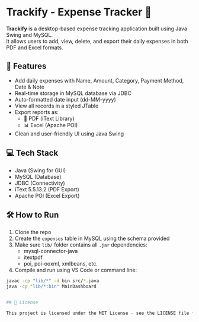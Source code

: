 # Trackify - Expense Tracker 💸

**Trackify** is a desktop-based expense tracking application built using Java Swing and MySQL.  
It allows users to add, view, delete, and export their daily expenses in both PDF and Excel formats.

## 🔧 Features

- Add daily expenses with Name, Amount, Category, Payment Method, Date & Note
- Real-time storage in MySQL database via JDBC
- Auto-formatted date input (dd-MM-yyyy)
- View all records in a styled JTable
- Export reports as:
  - 📄 PDF (iText Library)
  - 📊 Excel (Apache POI)
- Clean and user-friendly UI using Java Swing

## 💻 Tech Stack

- Java (Swing for GUI)
- MySQL (Database)
- JDBC (Connectivity)
- iText 5.5.13.2 (PDF Export)
- Apache POI (Excel Export)

## 🛠️ How to Run

1. Clone the repo  
2. Create the `expenses` table in MySQL using the schema provided  
3. Make sure `lib/` folder contains all `.jar` dependencies:
   - mysql-connector-java
   - itextpdf
   - poi, poi-ooxml, xmlbeans, etc.
4. Compile and run using VS Code or command line:

```bash
javac -cp "lib/*" -d bin src/*.java
java -cp "lib/*:bin" MainDashboard


## 📄 License

This project is licensed under the MIT License - see the LICENSE file for details.